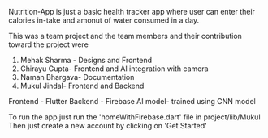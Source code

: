 Nutrition-App is just a basic health tracker app where user can enter their calories in-take and amonut of water consumed in a day.

This was a team project and the team members and their contribution toward the project were
  1. Mehak Sharma - Designs and Frontend
  2. Chirayu Gupta- Frontend and AI integration with camera
  3. Naman Bhargava- Documentation 
  4. Mukul Jindal- Frontend and Backend
  
Frontend - Flutter
Backend - Firebase
AI model- trained using CNN model


To run the app just run the 'homeWithFirebase.dart' file in project/lib/Mukul
  Then just create a new account by clicking on 'Get Started' 
